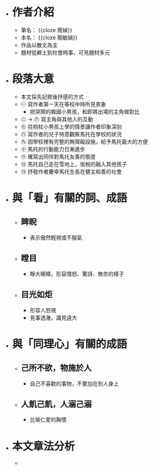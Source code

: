 - # 作者介紹
	- 筆名： {{cloze 簡媜}}
	- 本名： {{cloze 簡敏媜}}
	- 作品以散文為主
	- 題材從鄕土到社會時事，可見題材多元
- # 段落大意
	- 本文採先記敘後抒感的方式
	- ㊀ 寫作者第一天在等校中時所見景象
		- 把哭鬧的韓國小男孩，和即將出場的主角做對比
	- ㊁ -> ㊅ 寫主角與其他人的互動
	- ㊆ 拄枴杖小男孩上學的情景讓作者印象深刻
	- ㊇ 寫作者的兒子特意觀察馬托在學校的狀況
	- ㊈ 因學校裡有完整的無障礙設施，給予馬托最大的方便
	- ㊉ 馬托的行動能力日漸進步
	- ⑪ 確寫出同伴對馬托友善的態度
	- ⑫ 馬托自己走在雪地上，愉稅的融入其他孩子
	- ⑬ 抒發作者慶幸馬托生長在健主和善的社會
- # 與「看」有關的詞、成語
	- ## 睥睨
		- 表示傲然輕視或不服氣
	- ## 瞠目
		- 睜大眼睛，形容憤怒、驚訝、無奈的樣子
	- ## 目光如炬
		- 形容人怒視
		- 見事透澈，識見遠大
- # 與「同理心」有關的成語
	- ## 己所不欲，物施於人
		- 自己不喜歡的事物，不要加在別人身上
	- ## 人飢己飢，人溺己溺
		- 比喻仁愛的胸懷
- # 本文章法分析
	-